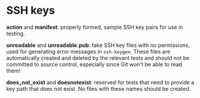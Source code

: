 # SSH keys

**action** and **manifest**: properly formed, sample SSH key pairs for use in testing.

**unreadable** and **unreadable.pub**: fake SSH key files with no permissions, used for generating error messages in `ssh-keygen`. These files are automatically created and deleted by the relevant tests and should not be committed to source control, especially since Git won't be able to read them!

**does_not_exist** and **doesnotexist**: reserved for tests that need to provide a key path that does not exist. No files with these names should be created.
